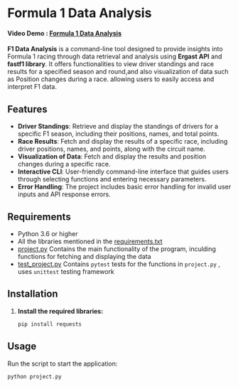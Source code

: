 # Formula 1 Data Analysis

#### Video Demo : [Formula 1 Data Analysis](https://www.youtube.com/watch?v=c8ICJ21_vXQ)

**F1 Data Analysis** is a command-line tool designed to provide insights into Formula 1 racing through data retrieval and analysis using **Ergast API** and **fastf1 library**. It offers functionalities to view driver standings and race results for a specified season and round,and also visualization of data such as Position changes during a race. allowing users to easily access and interpret F1 data.

## Features

- **Driver Standings**: Retrieve and display the standings of drivers for a specific F1 season, including their positions, names, and total points.
- **Race Results**: Fetch and display the results of a specific race, including driver positions, names, and points, along with the circuit name.
- **Visualization of Data**: Fetch and display the results and position changes during a specific race.
- **Interactive CLI**: User-friendly command-line interface that guides users through selecting functions and entering necessary parameters.
- **Error Handling**: The project includes basic error handling for invalid user inputs and API response errors.

## Requirements

- Python 3.6 or higher
- All the libraries mentioned in the [requirements.txt](https://github.com/Vageesha-S-R/CS50P/blob/main/Project/requirements.txt)
- [project.py](https://github.com/Vageesha-S-R/CS50P/blob/main/Project/project.py) Contains the main functionality of the program, inculding functions for fetching and displaying the data
- [test_project.py](https://github.com/Vageesha-S-R/CS50P/blob/main/Project/test_project.py) Contains `pytest` tests for the functions in `project.py` , uses `unittest` testing framework


## Installation

1. **Install the required libraries:**

    ```bash
    pip install requests
    ```

## Usage

Run the script to start the application:

```bash
python project.py
